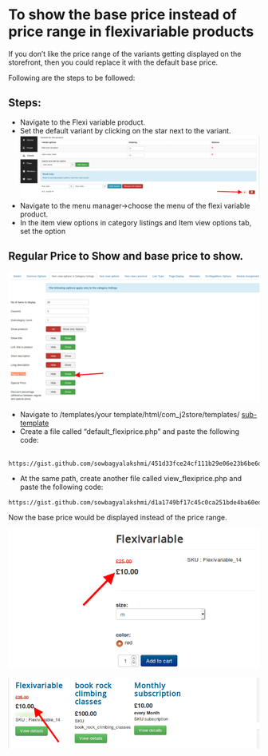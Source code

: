 # To show the base price instead of price range in flexivariable products

If you don’t like the price range of the variants getting displayed on the storefront, then you could replace it with the default base price.

Following are the steps to be followed:

## Steps: <a id="steps"></a>

* Navigate to the Flexi variable product.
* Set the default variant by clicking on the star next to the variant. ![Setting default variant](https://raw.githubusercontent.com/j2store/doc-images/master/frequently-asked-questions/hiding-price-range-in-flexivar/freq-as-que-flexivar-default-variant.png)
* Navigate to the menu manager-&gt;choose the menu of the flexi variable product.
* In the item view options in category listings and Item view options tab, set the option

## Regular Price to Show and base price to show. <a id="regular-price-to-show-and-base-price-to-show"></a>

![Menu settings](https://raw.githubusercontent.com/j2store/doc-images/master/frequently-asked-questions/hiding-price-range-in-flexivar/freq-as-que-flexivar-base-price.png)

* Navigate to /templates/your template/html/com\_j2store/templates/ [sub-template](http://docs.j2store.org/catalog/where-can-i-find-my-sub-template)
* Create a file called “default\_flexiprice.php” and paste the following code:



```text
 https://gist.github.com/sowbagyalakshmi/451d33fce24cf111b29e06e23b6be6d1
```

* At the same path, create another file called view\_flexiprice.php and paste the following code:

```text
https://gist.github.com/sowbagyalakshmi/d1a1749bf17c45c0ca251bde4ba60ed3
```

Now the base price would be displayed instead of the price range.

![Item view ](https://raw.githubusercontent.com/j2store/doc-images/master/frequently-asked-questions/hiding-price-range-in-flexivar/freq-as-que-flexivar-item-view.png)

![List view showing base price](https://raw.githubusercontent.com/j2store/doc-images/master/frequently-asked-questions/hiding-price-range-in-flexivar/freq-as-que-flexivar-list-view.png)

